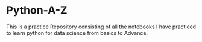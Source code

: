 # Python-A-Z
This is a practice Repository consisting of all the notebooks I have practiced to learn python for data science from basics to Advance.
